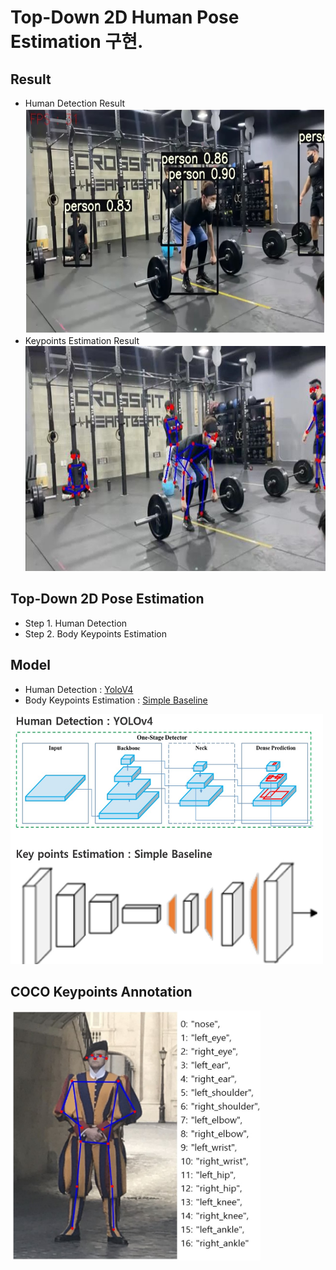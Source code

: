# Top-Down 2D Human Pose Estimation 구현.

## Result

- Human Detection Result
  <img src="./figures/result_human_detection.jpg" width="640" height="360">
- Keypoints Estimation Result
  <img src="./figures/result_keypoints.jpg" width="640" height="360">

## Top-Down 2D Pose Estimation

- Step 1. Human Detection
- Step 2. Body Keypoints Estimation

## Model

- Human Detection : <a href="https://github.com/WongKinYiu/PyTorch_YOLOv4">YoloV4</a>
- Body Keypoints Estimation : <a href="https://github.com/microsoft/human-pose-estimation.pytorch">Simple Baseline </a>

<img src="./figures/model.jpg" width="500" height="400">

## COCO Keypoints Annotation

<img src="./figures/coco_keypoints.jpg" width="400" height="400">
